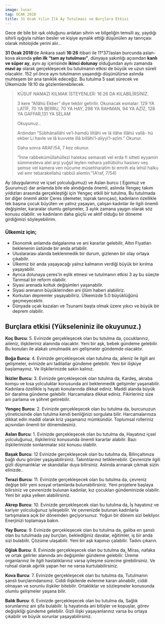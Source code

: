 ```yaml
---
image: lunar
tag: OCAK 2018
title: 31 Ocak Yılın İlk Ay Tutulması ve Burçlara Etkisi
---
```


Gece de bile bir ışık olduğunu anlatan sihrin ve bilgeliğin temsili ay, yaydığı sihirli ışığıyla ruhları besler ve kişiye aynalık ettiği düşünülen ay tanrıçası olarak mitolojide yerini alır…


**31 Ocak 2018**’de Ankara saati **16:26** itibari ile 11°37’/aslan burcunda aslan-kova aksında **yılın ilk “tam ay tutulması”**, dünyaya yakınlığı açısından **kanlı ve süper ay**, aynı ay içerisinde **ikinci dolunay** olduğundan aynı zamanda **mavi ay** olarak gerçekleşecek bu tutulmanın etkisi de büyük ve uzun süreli olacaktır. 152 yıl önce aynı tutulmanın yaşandığı düşünülürse aslında muhteşem bir ana tanıklık edeceğiz. Bu tutulma 5 saat sürecek ve Ülkemizde 19:10 da gözlemlenebilecek.

>KÜSUF NAMAZI KILMAK İSTEYENLER: 16:26 DA KILABİLİRSİNİZ.
>
>3 kere “Allâhü Ekber” diye tekbir getirilir. Okunacak esmalar: 129 YA LATİF, 70 YA BERRU, 70 YA HAY, 298 YA RAHMAN, 94 YA AZİZ, 128 YA GAFFAR,131 YA SELAM
>
>Okuyunuz..
>
>Ardından “Sübhânallâhi ve’l-hamdü liltâhi ve lâ ilâhe illâhü vallâ- hü ekber Li havle ve lâ kuvvete illâ billâhi’l-aliyyi’l-azîm.” Okunur.
>
>Daha sonra ARAF/54, 7 kez okunur.
>
>“İnne rabbekümüllahüllezi halekas semavati vel erda fi sitteti eyyamin sümmesteva alel arşi yuğşil leylen nehara yatlübühu hasisev veş şemse vel kamera ven nücume müsehharatim bi emrih ela lehül halku vel emr tebarakellahü rabbül alemin.”(A’raf, 7/54)

Ay (duygularımız ve içsel yolculuğumuz) ve Aslan burcu ( Egomuz ve Şuurumuz) dar anlamda bile ele alındığında önemli, aslında Yengeç takım yıldızları arasında gerçekleştiği için Yengeç etkili bir tutulma, Bu tutulmada bir diğer önemli aktör Çeres (demeter, toprak tanrıçası), kadınların özellikle tek başına çocuk büyüten ve yalnız yaşayan, çalışan kadınlar ile ilgili önemli değişimler, kararalar olumlu gelişmeler, 3 aylık zamana yaygın olarak söz konusu olabilir. ve kadınların daha güçlü ve aktif olduğu bir döneme girdiğimizi söyleyebilirim.

### Ülkemiz için;
* Ekonomik anlamda dalgalanma ve ani kararlar gelebilir, Altın Fiyatları beklenenin üstünde bir anda artabilir.
* Uluslararası alanda beklenmedik bir durum, gizlenen bir olay ortaya çıkabilir.
* Ülkemiz bir anda yaşayacağı yalnız kalmanın verdiği büyük bir kırılma yaşayabilir.
* Ayrıca dolunaya çeres’in eşlik etmesi ve tutulmanın etkisi 3 ay bu süeçte Tarımsal bir reform olabilir.
* Siyasi arenada koltuk değişimleri yaşanabilir.
* Siyasi arenanın büyüklerinden ani ölüm haberi alabiliriz.
* Korkutan depremler yaşayabiliriz. Ülkemizde 5.0 büyüklüğünü geçmeyecektir.
* Dünyada uçak kazaları ve Tsunami başta olmak üzere yıkıcı ve büyük bir deprem olabilir.

## Burçlara etkisi (Yükseleniniz ile okuyunuz.)

**Koç Burcu**: 5. Evinizde gerçekleşecek olan bu tutulma da, çocuklarınız, aileniz, ilişkileriniz alanında olacaktır. Yeni bir aşk, bebek gündeme gelebilir. Bu konuları ile alakalı umulmadık ani gelişmeler gündemde olacaktır.

**Boğa Burcu**: 4. Evinizde gerçekleşecek olan tutulma da, aileniz ile ilgili ani gelişmeler, evinizde ani tadilatlar gündeme gelebilir. Yeni bir ilişkiye başlamayınız. Ve ilişkilerinizde sakin kalınız.

**İkizler Burcu**: 3. Evinizde gerçekleşecek olan tutulma da, Kardeş, akraba komşu ve kısa yolculuklar konusunda ani beklenmedik gelişimler yaşanabilir. Kadınlara özellikle iş hayatı konularında dikkat ediniz. Maddi alanda büyük bir daralma gündeme gelebilir. Harcamalara dikkat ediniz. Fikirleriniz size ani parlama ve şöhret getirebilir.

**Yengeç Burcu**: 2. Evinizde gerçekleşecek olan bu tutulma da, burcunuzun yöneticisinde olan tutulma kendi benliğinizi sorgulata bilir. Harcamalarınıza dikkat edin maddi olarak kriz yaşamanız mümkündür. Toplumsal rolleriniz açısından önemli bir dönemdesiniz.

**Aslan Burcu**: 1. Evinizde gerçekleşecek olan bu tutulma da, Hayatınız içsel yolculuğunuz, ilişkileriniz konusunda önemli kararlar alabilir. Bazı ilişkilerinizde sonlanmalar söz konusu olabilir.

**Başak Burcu**: 12 Evinizde gerçekleşecek olan bu tutulma da, Bilinçaltınıza bağlı duru görüler yaşayabilirsiniz. Takıntılarınız tetiklenebilir. Çevrenizle ilgili gizli düşmanlıklar ve skandallar duya bilirsiniz. Aslında arınarak çıkmak sizin elinizde..

**Terazi Burcu**: 11. Evinizde gerçekleşecek olan bu tutulma da, çevreniz değişe bilir yeni sosyal ortamlarda bulunabilirsiniz. Yeni projelere başlaya bilirsiniz ve çevrenizde bulunan kadınlar, kız çocukları gündeminizde olabilir. Yeni bir aşka yelken alabilirsiniz.

**Akrep Burcu**: 10. Evinizde gerçekleşecek olan bu tutulma da, İş hayatınız ve kariyer yolculuğunuz iyileşebilir. Ve çevrenizde bulunan kadınlarla tartışmalara açık bir dönemden geçiyorsunuz. Yoğun bir dönem sizi bekliyor. Enerjinizi toplamaya bakın.

**Yay Burcu**: 9. Evinizde gerçekleşecek olan bu tutulma da, galiba en şanslı olan bu tutulmada yay burçları, beklediğiniz davalar, eğitimler, iş bir anda sizi bulabilir. Çözüme ulaşabilir. Yeni bir aşk kapınızı çalabilir. Tadını çıkarın.

**Oğlak Burcu**: 8. Evinizde gerçekleşecek olan bu tutulma da, Miras, nafaka ve ortak gelirler alanında anı değişimler gündeme gelebilir. Üreme organlarınız ile ilgili hastalıklarınız varsa iyileşme sürecine girebilirsiniz. Ve ruhsal olarak ağırlık yapan her ne varsa kurtulabilirsiniz.

**Kova Burcu**: 7. Evinizde gerçekleşecek olan bu tutulma da, Tutulmanın şanslı burçlarındansınız. Ciddi ilişkilerde evlenme kararı alınabilir, ciddi olmayan ve sorunlu ilişkiler bitebilir. Ortaklıklar ve sözleşmeler konusunda olumlu gelişmeler yaşana bilir.

**Balık Burcu**: 6. Evinizde gerçekleşecek olan bu tutulma da, Sağlık sorunlarınız ani şifa bulabilir. İş hayatında ani bitişler ve kopuşlar, görev değişikliği gündeme gelebilir. Gizli ilişki yaşayanlarınız varsa bu ortaya çıkabilir ve büyük sorunlar yaşayabilirsiniz. 

